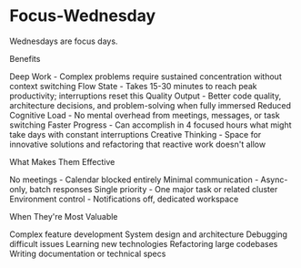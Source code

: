 # Focus-Wednesday
Wednesdays are focus days.

Benefits

Deep Work - Complex problems require sustained concentration without context switching
Flow State - Takes 15-30 minutes to reach peak productivity; interruptions reset this
Quality Output - Better code quality, architecture decisions, and problem-solving when fully immersed
Reduced Cognitive Load - No mental overhead from meetings, messages, or task switching
Faster Progress - Can accomplish in 4 focused hours what might take days with constant interruptions
Creative Thinking - Space for innovative solutions and refactoring that reactive work doesn't allow

What Makes Them Effective

No meetings - Calendar blocked entirely
Minimal communication - Async-only, batch responses
Single priority - One major task or related cluster
Environment control - Notifications off, dedicated workspace

When They're Most Valuable

Complex feature development
System design and architecture
Debugging difficult issues
Learning new technologies
Refactoring large codebases
Writing documentation or technical specs
